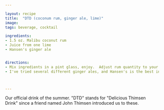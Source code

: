 ```yaml
---

layout: recipe
title:  "DTD (coconum rum, ginger ale, lime)"
image: 
tags: beverage, cocktail

ingredients:
- 1.5 oz. Malibu coconut rum
- Juice from one lime
- Hansen's ginger ale


directions:
- Mix ingredients in a pint glass, enjoy.  Adjust rum quantity to your liking.
- I've tried several different ginger ales, and Hansen's is the best in this drink



---
```

Our official drink of the summer.  "DTD" stands for "Delicious Thimsen Drink" since a friend named John Thimsen introduced us to these.
